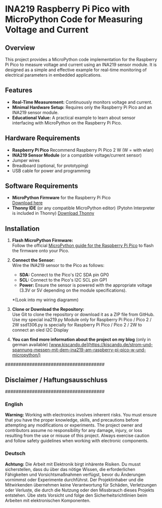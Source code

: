 # INA219 Raspberry Pi Pico with MicroPython Code for Measuring Voltage and Current

## Overview
This project provides a MicroPython code implementation for the Raspberry Pi Pico to measure voltage and current using an INA219 sensor module. It is designed as a simple and effective example for real-time monitoring of electrical parameters in embedded applications.

## Features
- **Real-Time Measurement:** Continuously monitors voltage and current.
- **Minimal Hardware Setup:** Requires only the Raspberry Pi Pico and an INA219 sensor module.
- **Educational Value:** A practical example to learn about sensor interfacing with MicroPython on the Raspberry Pi Pico.

## Hardware Requirements
- **Raspberry Pi Pico** Recommend Raspberry Pi Pico 2 W (W = with wlan)
- **INA219 Sensor Module** (or a compatible voltage/current sensor)
- Jumper wires
- Breadboard (optional, for prototyping)
- USB cable for power and programming

## Software Requirements
- **MicroPython Firmware** for the Raspberry Pi Pico  
  [Download here](https://micropython.org/download/rp2-pico/)
- **Thonny IDE** (or any compatible MicroPython editor) (Pytohn Interpreter is included in Thonny)
  [Download Thonny](https://thonny.org/)


## Installation

1. **Flash MicroPython Firmware:**  
   Follow the official [MicroPython guide for the Raspberry Pi Pico](https://docs.micropython.org/en/latest/rp2/quickref.html) to flash the firmware onto your Pico.

2. **Connect the Sensor:**  
   Wire the INA219 sensor to the Pico as follows:
   - **SDA:** Connect to the Pico's I2C SDA pin GP0
   - **SCL:** Connect to the Pico's I2C SCL pin GP1
   - **Power:** Ensure the sensor is powered with the appropriate voltage (3.3V or 5V depending on the module specifications).
   
   *(Look into my wiring diagramm)

3. **Clone or Download the Repository:**  
   Use Git to clone the repository or download it as a ZIP file from GitHub.
   Use my special ina219.py Module only for Raspberry Pi Pico / Pico 2 / 2W
   ssd1306.py is specially for Raspberry Pi Pico / Pico 2 / 2W to connect an oled I2C Display

5. **You can find more information about the project on my blog** (only in german available)
   [www.kiscando.de](https://kiscando.de/strom-und-spannung-messen-mit-dem-ina219-am-raspberry-pi-pico-w-und-micropython/)


#####################################
## Disclaimer / Haftungsausschluss ##
#####################################

### English
**Warning:** Working with electronics involves inherent risks. You must ensure that you have the proper knowledge, skills, and precautions before attempting any modifications or experiments. The project owner and contributors assume no responsibility for any damage, injury, or loss resulting from the use or misuse of this project. Always exercise caution and follow safety guidelines when working with electronic components.

### Deutsch
**Achtung:** Die Arbeit mit Elektronik birgt inhärente Risiken. Du musst sicherstellen, dass du über das nötige Wissen, die erforderlichen Fähigkeiten und Vorsichtsmaßnahmen verfügst, bevor du Änderungen vornimmst oder Experimente durchführst. Der Projektinhaber und die Mitwirkenden übernehmen keine Verantwortung für Schäden, Verletzungen oder Verluste, die durch die Nutzung oder den Missbrauch dieses Projekts entstehen. Übe stets Vorsicht und folge den Sicherheitsrichtlinien beim Arbeiten mit elektronischen Komponenten.
